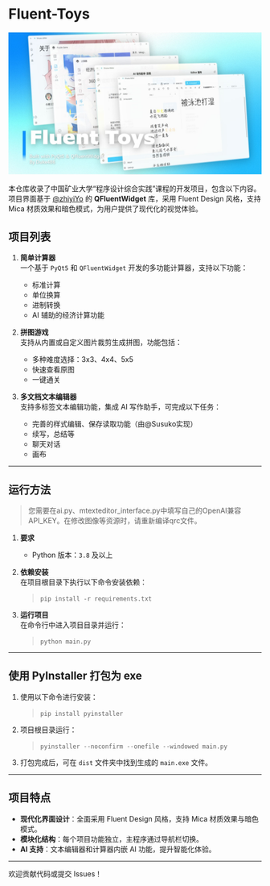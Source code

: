 # Fluent-Toys

![image](https://github.com/Duke486/Fluent-Toys/blob/main/poster.jpg)

本仓库收录了中国矿业大学“程序设计综合实践”课程的开发项目，包含以下内容。项目界面基于 [@zhiyiYo](https://qfluentwidgets.com/) 的 **QFluentWidget** 库，采用 Fluent Design 风格，支持 Mica 材质效果和暗色模式，为用户提供了现代化的视觉体验。

## 项目列表

1. **简单计算器**  
   一个基于 `PyQt5` 和 `QFluentWidget` 开发的多功能计算器，支持以下功能：
   - 标准计算
   - 单位换算
   - 进制转换
   - AI 辅助的经济计算功能  

2. **拼图游戏**  
   支持从内置或自定义图片裁剪生成拼图，功能包括：
   - 多种难度选择：3x3、4x4、5x5
   - 快速查看原图
   - 一键通关  

3. **多文档文本编辑器**  
   支持多标签文本编辑功能，集成 AI 写作助手，可完成以下任务：
   - 完善的样式编辑、保存读取功能（由@Susuko实现）
   - 续写，总结等
   - 聊天对话
   - 画布

---

## 运行方法


> 您需要在ai.py、mtexteditor_interface.py中填写自己的OpenAI兼容API_KEY。在修改图像等资源时，请重新编译qrc文件。

1. **要求**  
   - Python 版本：`3.8` 及以上  

2. **依赖安装**  
   在项目根目录下执行以下命令安装依赖：
   > `pip install -r requirements.txt`

3. **运行项目**  
   在命令行中进入项目目录并运行：
   > `python main.py`

---

## 使用 PyInstaller 打包为 exe

1. 使用以下命令进行安装：  
   > `pip install pyinstaller`

2. 项目根目录运行：  
   > `pyinstaller --noconfirm --onefile --windowed main.py`  

3. 打包完成后，可在 `dist` 文件夹中找到生成的 `main.exe` 文件。

---

## 项目特点

- **现代化界面设计**：全面采用 Fluent Design 风格，支持 Mica 材质效果与暗色模式。
- **模块化结构**：每个项目功能独立，主程序通过导航栏切换。
- **AI 支持**：文本编辑器和计算器内嵌 AI 功能，提升智能化体验。

---

欢迎贡献代码或提交 Issues！  
